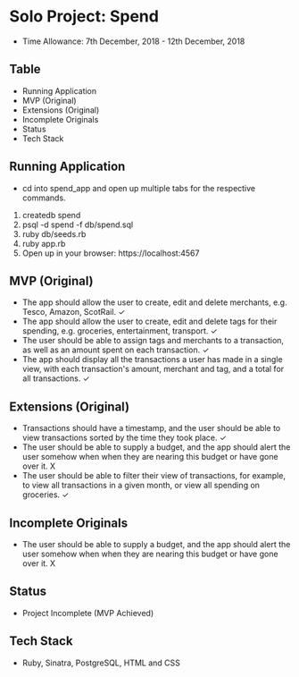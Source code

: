 # Solo Project: Spend
- Time Allowance: 7th December, 2018 - 12th December, 2018

## Table
- Running Application
- MVP (Original)
- Extensions (Original)
- Incomplete Originals
- Status
- Tech Stack

## Running Application
- cd into spend_app and open up multiple tabs for the respective commands.
1. createdb spend
2. psql -d spend -f db/spend.sql
3. ruby db/seeds.rb
4. ruby app.rb
5. Open up in your browser: https://localhost:4567

## MVP (Original)
- The app should allow the user to create, edit and delete merchants, e.g. Tesco, Amazon, ScotRail. ✓
- The app should allow the user to create, edit and delete tags for their spending, e.g. groceries, entertainment, transport. ✓
- The user should be able to assign tags and merchants to a transaction, as well as an amount spent on each transaction. ✓
- The app should display all the transactions a user has made in a single view, with each transaction's amount, merchant and tag, and a total for all transactions. ✓

## Extensions (Original)
- Transactions should have a timestamp, and the user should be able to view transactions sorted by the time they took place. ✓
- The user should be able to supply a budget, and the app should alert the user somehow when when they are nearing this budget or have gone over it. X
- The user should be able to filter their view of transactions, for example, to view all transactions in a given month, or view all spending on groceries. ✓

## Incomplete Originals
- The user should be able to supply a budget, and the app should alert the user somehow when when they are nearing this budget or have gone over it. X

## Status
- Project Incomplete (MVP Achieved)

## Tech Stack
- Ruby, Sinatra, PostgreSQL, HTML and CSS
